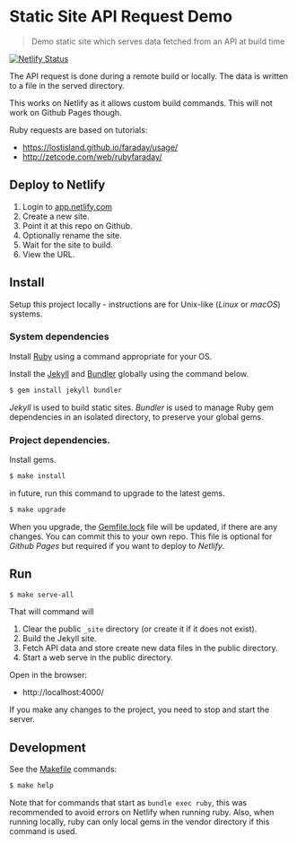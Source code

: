 # Static Site API Request Demo
> Demo static site which serves data fetched from an API at build time

[![Netlify Status](https://api.netlify.com/api/v1/badges/399e649a-072b-4747-9dc2-c9e5cf0e071e/deploy-status)](https://app.netlify.com/sites/static-site-api-request-demo/deploys)

The API request is done during a remote build or locally. The data is written to a file in the served directory.

This works on Netlify as it allows custom build commands. This will not work on Github Pages though.

Ruby requests are based on tutorials:
- https://lostisland.github.io/faraday/usage/
- http://zetcode.com/web/rubyfaraday/

## Deploy to Netlify

1. Login to [app.netlify.com](https://app.netlify.com)
1. Create a new site.
1. Point it at this repo on Github.
1. Optionally rename the site.
1. Wait for the site to build.
1. View the URL.

## Install

Setup this project locally - instructions are for Unix-like (_Linux_ or _macOS_) systems.

### System dependencies

Install [Ruby](https://www.ruby-lang.org/en/documentation/installation/#package-management-systems) using a command appropriate for your OS.

Install the [Jekyll](https://jekyllrb.com/) and [Bundler](https://bundler.io/) globally using the command below.

```bash
$ gem install jekyll bundler
```

_Jekyll_ is used to build static sites. _Bundler_ is used to manage Ruby gem dependencies in an isolated directory, to preserve your global gems.

### Project dependencies.

Install gems.

```bash
$ make install
```

in future, run this command to upgrade to the latest gems.

```bash
$ make upgrade
```

When you upgrade, the [Gemfile.lock](/Gemfile.lock) file will be updated, if there are any changes. You can commit this to your own repo. This file is optional for _Github Pages_ but required if you want to deploy to _Netlify_.


## Run

```sh
$ make serve-all
```

That will command will
1. Clear the public `_site` directory (or create it if it does not exist).
2. Build the Jekyll site.
3. Fetch API data and store create new data files in the public directory.
4. Start a web serve in the public directory.


Open in the browser:
- http://localhost:4000/


If you make any changes to the project, you need to stop and start the server.


## Development

See the [Makefile](/Makefile) commands:

```sh
$ make help
```

Note that for commands that start as `bundle exec ruby`, this was recommended to avoid errors on Netlify when running ruby. Also, when running locally, ruby can only local gems in the vendor directory if this command is used.
